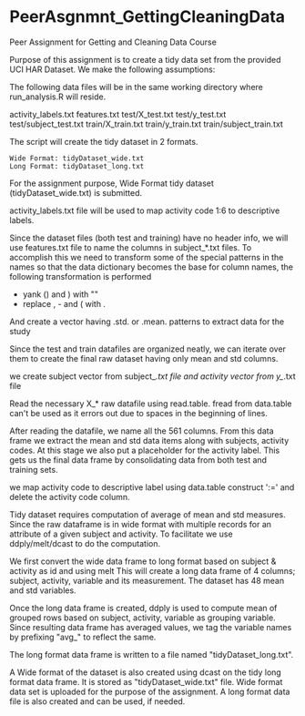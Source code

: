PeerAsgnmnt_GettingCleaningData
===============================

Peer Assignment for Getting and Cleaning Data Course

Purpose of this assignment is to create a tidy data set from the
provided UCI HAR Dataset. We make the following assumptions:

The following data files will be in the same working directory where run_analysis.R will reside.

activity_labels.txt
features.txt
test/X_test.txt
test/y_test.txt
test/subject_test.txt
train/X_train.txt
train/y_train.txt
train/subject_train.txt

The script will create the tidy dataset in 2 formats.

	Wide Format: tidyDataset_wide.txt
	Long Format: tidyDataset_long.txt

For the assignment purpose, Wide Format tidy dataset (tidyDataset_wide.txt) is submitted.

activity_labels.txt file will be used to map activity code 1:6 to descriptive labels.

Since the dataset files (both test and training) have no header info, we will use
features.txt file to name the columns in subject_*.txt files. To accomplish this we
need to transform some of the special patterns in the names so that the data dictionary 
becomes the base for column names, the following transformation is performed

* yank ()  and ) with ""
* replace , - and ( with .

And create a vector having .std. or .mean. patterns to extract data for the study

Since the test and train datafiles are organized neatly, we can iterate over them 
to create the final raw dataset having only mean and std columns.

we create subject vector from subject_*.txt file and activity vector from y_*.txt file

Read the necessary X_* raw datafile using read.table. fread from data.table can't
be used as it errors out due to spaces in the beginning of lines.

After reading the datafile, we name all the 561 columns. From this data frame
we extract the mean and std data items along with subjects, activity codes. 
At this stage we also put a placeholder for the activity label. This gets us the
final data frame by consolidating data from both test and training sets.

we map activity code to descriptive label using data.table construct ':=' and delete
the activity code column.

Tidy dataset requires computation of average of mean and std measures. Since the raw dataframe
is in wide format with multiple records for an attribute of a given subject and activity. 
To facilitate we use ddply/melt/dcast to do the computation.

We first convert the wide data frame to long format based on subject & activity as id and using melt 
This will create a long data frame of 4 columns; subject, activity, variable and its measurement.
The dataset has 48 mean and std variables.

Once the long data frame is created, ddply is used to compute mean of grouped rows based
on subject, activity, variable as grouping variable. Since resulting data frame has averaged
values, we tag the variable names by prefixing "avg_" to reflect the same.

The long format data frame is written to a file named "tidyDataset_long.txt".

A Wide format of the dataset is also created using dcast on the tidy long format data frame. 
It is stored as "tidyDataset_wide.txt" file. Wide format data set is uploaded for the purpose 
of the assignment. A long format data file is also created and can be used, if needed.

